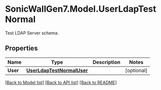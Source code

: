 # SonicWallGen7.Model.UserLdapTestNormal
Test LDAP Server schema.

## Properties

Name | Type | Description | Notes
------------ | ------------- | ------------- | -------------
**User** | [**UserLdapTestNormalUser**](UserLdapTestNormalUser.md) |  | [optional] 

[[Back to Model list]](../README.md#documentation-for-models) [[Back to API list]](../README.md#documentation-for-api-endpoints) [[Back to README]](../README.md)

